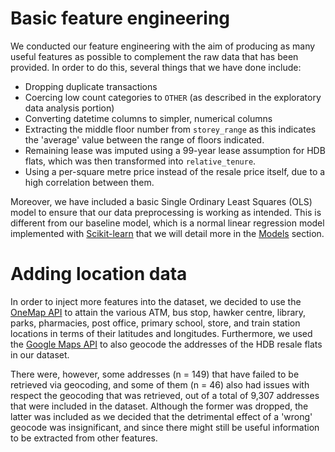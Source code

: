 # Basic feature engineering

We conducted our feature engineering with the aim of producing as many useful features as possible to complement the raw data that has been provided. In order to do this, several things that we have done include:

* Dropping duplicate transactions
* Coercing low count categories to `OTHER` (as described in the exploratory data analysis portion)
* Converting datetime columns to simpler, numerical columns
* Extracting the middle floor number from `storey_range` as this indicates the 'average' value between the range of floors indicated.
* Remaining lease was imputed using a 99-year lease assumption for HDB flats, which was then transformed into `relative_tenure`.
* Using a per-square metre price instead of the resale price itself, due to a high correlation between them.

Moreover, we have included a basic Single Ordinary Least Squares (OLS) model to ensure that our data preprocessing is working as intended. This is different from our baseline model, which is a normal linear regression model implemented with [Scikit-learn](https://scikit-learn.org/stable/modules/classes.html) that we will detail more in the [Models](./models.md) section.

# Adding location data
In order to inject more features into the dataset, we decided to use the [OneMap API](https://www.onemap.gov.sg/docs/) to attain the various ATM, bus stop, hawker centre, library, parks, pharmacies, post office, primary school, store, and train station locations in terms of their latitudes and longitudes. Furthermore, we used the [Google Maps API](https://developers.google.com/maps/documentation) to also geocode the addresses of the HDB resale flats in our dataset. 

There were, however, some addresses (n = 149) that have failed to be retrieved via geocoding, and some of them (n = 46) also had issues with respect the geocoding that was retrieved, out of a total of 9,307 addresses that were included in the dataset. Although the former was dropped, the latter was included as we decided that the detrimental effect of a 'wrong' geocode was insignificant, and since there might still be useful information to be extracted from other features.